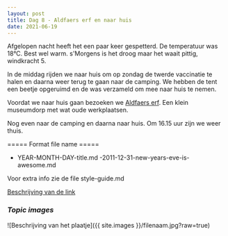 ```yaml
---
layout: post
title: Dag 8 - Aldfaers erf en naar huis
date: 2021-06-19
---
```

Afgelopen nacht heeft het een paar keer gespetterd. De temperatuur was 18°C. Best wel warm. s'Morgens is het droog maar het waait pittig, windkracht 5.   

In de middag rijden we naar huis om op zondag de twerde vaccinatie te halen en daarna weer terug te gaan naar de camping. We hebben de tent een beetje opgeruimd en de was verzameld om mee naar huis te nemen.  

Voordat we naar huis gaan bezoeken we [Aldfaers erf](https://www.aldfaerserf.nl/). Een klein museumdorp met wat oude werkplaatsen.  

Nog even naar de camping en daarna naar huis. Om 16.15 uur zijn we weer thuis.

===== Format file name =====
- YEAR-MONTH-DAY-title.md
-2011-12-31-new-years-eve-is-awesome.md

Voor extra info zie de file style-guide.md  

[Beschrijving van de link](http://example.com)  


### *Topic images*  

![Beschrijving van het plaatje]({{ site.images }}/filenaam.jpg?raw=true)
